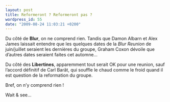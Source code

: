 ```yaml
---
layout: post
title: Reformeront ? Reformeront pas ?
wordpress_id: 55
date: "2009-08-24 11:03:21 +0200"
---
```


Du côté de **Blur**, on ne comprend rien. Tandis que Damon Albarn et Alex James
laissait entendre que les quelques dates de la _Blur Reunion_ de juin/juillet
seraient les dernières du groupe, Graham Coxon dévoile que d’autres dates
seraient faites cet automne…

Du côté des **Libertines**, apparemment tout serait OK pour une reunion, sauf
l’accord définitif de Carl Barât, qui souffle le chaud comme le froid quand il
est question de la reformation du groupe.

Bref, on n’y comprend rien !

Wait & see…
